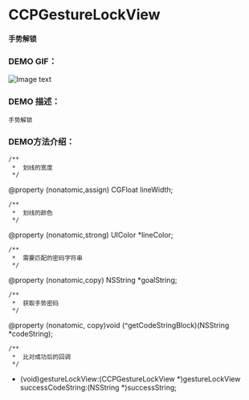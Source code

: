 # CCPGestureLockView

#### 手势解锁

### DEMO GIF：

![Image text](http://upload-images.jianshu.io/upload_images/1764698-5824042391011fb4.gif?imageMogr2/auto-orient/strip)

### DEMO 描述：
```
手势解锁
```
### DEMO方法介绍：
```
/**
 *  划线的宽度
 */
```
@property (nonatomic,assign) CGFloat lineWidth;
```
/**
 *  划线的颜色
 */
```
@property (nonatomic,strong) UIColor *lineColor;
```
/**
 *  需要匹配的密码字符串
 */
```
@property (nonatomic,copy) NSString *goalString;
```
/**
 *  获取手势密码
 */
```
@property (nonatomic, copy)void (^getCodeStringBlock)(NSString *codeString);
```
/**
 *  比对成功后的回调
 */
```
- (void)gestureLockView:(CCPGestureLockView *)gestureLockView successCodeString:(NSString *)successString;
```
